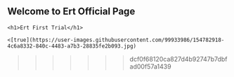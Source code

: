 ## Welcome to Ert Official Page

<html>
<head>
	<title> Ert Site</title>
</head>
<body>

	<h1>Ert First Trial</h1>

	<[true](https://user-images.githubusercontent.com/99933986/154782918-4c6a8332-840c-4483-a7b3-28835fe2b093.jpg)
>>>>>>> dcf0f68120ca827d4b92747b7dbfad00f57a1439
